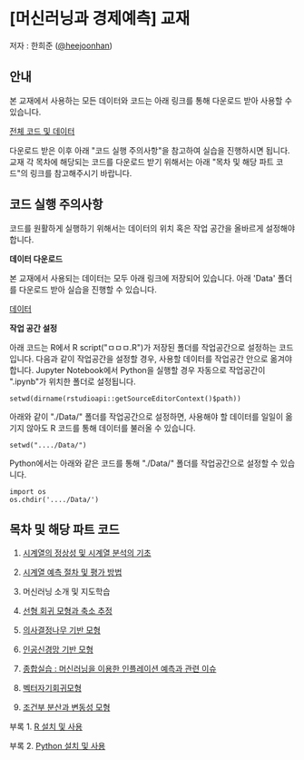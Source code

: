 # [머신러닝과 경제예측] 교재

저자 : 한희준 ([@heejoonhan](https://github.com/heejoonhan)) <br>

## 안내

본 교재에서 사용하는 모든 데이터와 코드는 아래 링크를 통해 다운로드 받아 사용할 수 있습니다.

[전체 코드 및 데이터](https://github.com/heejoonhan/Time-Series-and-Machine-Learning-Textbook/tree/main/%EC%BD%94%EB%93%9C%20%EB%B0%8F%20%EB%8D%B0%EC%9D%B4%ED%84%B0)

다운로드 받은 이후 아래 "코드 실행 주의사항"을 참고하여 실습을 진행하시면 됩니다. 교재 각 목차에 해당되는 코드를 다운로드 받기 위해서는 아래 "목차 및 해당 파트 코드"의 링크를 참고해주시기 바랍니다.

## 코드 실행 주의사항

코드를 원활하게 실행하기 위해서는 데이터의 위치 혹은 작업 공간을 올바르게 설정해야 합니다.

**데이터 다운로드**

본 교재에서 사용되는 데이터는 모두 아래 링크에 저장되어 있습니다. 아래 'Data' 폴더를 다운로드 받아 실습을 진행할 수 있습니다. <br>

[데이터](https://github.com/heejoonhan/Time-Series-and-Machine-Learning-Textbook/tree/main/%EC%BD%94%EB%93%9C%20%EB%B0%8F%20%EB%8D%B0%EC%9D%B4%ED%84%B0/Data)

**작업 공간 설정**

아래 코드는 R에서 R script("ㅁㅁㅁ.R")가 저장된 폴더를 작업공간으로 설정하는 코드입니다. 다음과 같이 작업공간을 설정할 경우, 사용할 데이터를 작업공간 안으로 옮겨야 합니다. Jupyter Notebook에서 Python을 실행할 경우 자동으로 작업공간이 ".ipynb"가 위치한 폴더로 설정됩니다.

```CLI
setwd(dirname(rstudioapi::getSourceEditorContext()$path))
```

아래와 같이 "./Data/" 폴더를 작업공간으로 설정하면, 사용해야 할 데이터를 일일이 옮기지 않아도 R 코드를 통해 데이터를 불러올 수 있습니다.

```CLI
setwd("..../Data/")
```

Python에서는 아래와 같은 코드를 통해 "./Data/" 폴더를 작업공간으로 설정할 수 있습니다.

```CLI
import os
os.chdir('..../Data/')
```

## 목차 및 해당 파트 코드
1. [시계열의 정상성 및 시계열 분석의 기초](https://github.com/heejoonhan/Time-Series-and-Machine-Learning-Textbook/tree/main/%EC%BD%94%EB%93%9C%20%EB%B0%8F%20%EB%8D%B0%EC%9D%B4%ED%84%B0/Ch1%20and%20Ch2) <br>

2. [시계열 예측 절차 및 평가 방법](https://github.com/heejoonhan/Time-Series-and-Machine-Learning-Textbook/tree/main/%EC%BD%94%EB%93%9C%20%EB%B0%8F%20%EB%8D%B0%EC%9D%B4%ED%84%B0/Ch1%20and%20Ch2) <br>

3. 머신러닝 소개 및 지도학습 <br>

4. [선형 회귀 모형과 축소 추정](https://github.com/heejoonhan/Time-Series-and-Machine-Learning-Textbook/tree/main/%EC%BD%94%EB%93%9C%20%EB%B0%8F%20%EB%8D%B0%EC%9D%B4%ED%84%B0/Ch4%20to%20Ch6) <br>

5. [의사결정나무 기반 모형](https://github.com/heejoonhan/Time-Series-and-Machine-Learning-Textbook/tree/main/%EC%BD%94%EB%93%9C%20%EB%B0%8F%20%EB%8D%B0%EC%9D%B4%ED%84%B0/Ch4%20to%20Ch6) <br>

6. [인공신경망 기반 모형](https://github.com/heejoonhan/Time-Series-and-Machine-Learning-Textbook/tree/main/%EC%BD%94%EB%93%9C%20%EB%B0%8F%20%EB%8D%B0%EC%9D%B4%ED%84%B0/Ch4%20to%20Ch6) <br>

7. [종합실습 : 머신러닝을 이용한 인플레이션 예측과 관련 이슈](https://github.com/heejoonhan/Time-Series-and-Machine-Learning-Textbook/tree/main/%EC%BD%94%EB%93%9C%20%EB%B0%8F%20%EB%8D%B0%EC%9D%B4%ED%84%B0/Ch7%20US%20inflation) <br>

8. [벡터자기회귀모형](https://github.com/heejoonhan/Time-Series-and-Machine-Learning-Textbook/tree/main/%EC%BD%94%EB%93%9C%20%EB%B0%8F%20%EB%8D%B0%EC%9D%B4%ED%84%B0/Ch8%20and%20Ch9) <br>

9. [조건부 분산과 변동성 모형](https://github.com/heejoonhan/Time-Series-and-Machine-Learning-Textbook/tree/main/%EC%BD%94%EB%93%9C%20%EB%B0%8F%20%EB%8D%B0%EC%9D%B4%ED%84%B0/Ch8%20and%20Ch9) <br>

부록 1. [R 설치 및 사용](https://github.com/heejoonhan/Time-Series-and-Machine-Learning-Textbook/tree/main/%EC%BD%94%EB%93%9C%20%EB%B0%8F%20%EB%8D%B0%EC%9D%B4%ED%84%B0/%EB%B6%80%EB%A1%9DA%20%20R%20%EA%B8%B0%EB%B3%B8) <br>

부록 2. [Python 설치 및 사용](https://github.com/heejoonhan/Time-Series-and-Machine-Learning-Textbook/tree/main/%EC%BD%94%EB%93%9C%20%EB%B0%8F%20%EB%8D%B0%EC%9D%B4%ED%84%B0/%EB%B6%80%EB%A1%9D%20Python%20%EA%B8%B0%EB%B3%B8) <br>

